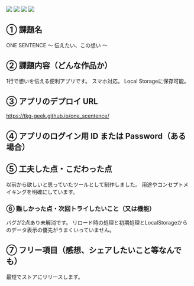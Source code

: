 ![](https://img.shields.io/badge/html-5.0-green)
![](https://img.shields.io/badge/css-blue)
![](https://img.shields.io/badge/JavaScript-orange)
![](https://img.shields.io/badge/LocalStorage-purple)

## ① 課題名

ONE SENTENCE  〜 伝えたい、この想い 〜

## ② 課題内容（どんな作品か）

1行で想いを伝える便利アプリです。
スマホ対応。
Local Storageに保存可能。

## ③ アプリのデプロイ URL

https://tkg-geek.github.io/one_scentence/

## ④ アプリのログイン用 ID または Password（ある場合）

## ⑤ 工夫した点・こだわった点

以前から欲しいと思っていたツールとして制作しました。
用途やコンセプトメイキングを明確にしています。

### ⑥ 難しかった点・次回トライしたいこと（又は機能）

バグが2点あり未解消です。
リロード時の処理と初期処理とLocalStorageからのデータ表示の優先がうまくいっていません。

## ⑦ フリー項目（感想、シェアしたいこと等なんでも）

最短でストアにリリースします。

